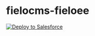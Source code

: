 # fielocms-fieloee

<a href="https://githubsfdeploy.herokuapp.com?owner=FieloIncentiveAutomation&repo=testing2">
  <img alt="Deploy to Salesforce"
       src="https://raw.githubusercontent.com/afawcett/githubsfdeploy/master/src/main/webapp/resources/img/deploy.png">
</a>
